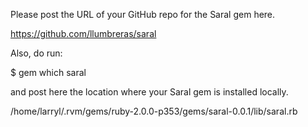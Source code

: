 Please post the URL of your GitHub repo for the Saral gem here.

https://github.com/llumbreras/saral

Also, do run:

$ gem which saral

and post here the location where your Saral gem is installed locally.

/home/larryl/.rvm/gems/ruby-2.0.0-p353/gems/saral-0.0.1/lib/saral.rb
